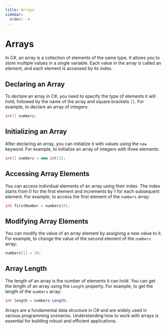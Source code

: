 ```yaml
---
title: Arrays
sidebar:
  order: -4
---
```


# Arrays

In C#, an array is a collection of elements of the same type. It allows you to store multiple values in a single variable. Each value in the array is called an element, and each element is accessed by its index.

## Declaring an Array

To declare an array in C#, you need to specify the type of elements it will hold, followed by the name of the array and square brackets `[]`. For example, to declare an array of integers:

```csharp
int[] numbers;
```

## Initializing an Array

After declaring an array, you can initialize it with values using the `new` keyword. For example, to initialize an array of integers with three elements:

```csharp
int[] numbers = new int[3];
```

## Accessing Array Elements

You can access individual elements of an array using their index. The index starts from 0 for the first element and increments by 1 for each subsequent element. For example, to access the first element of the `numbers` array:

```csharp
int firstNumber = numbers[0];
```

## Modifying Array Elements

You can modify the value of an array element by assigning a new value to it. For example, to change the value of the second element of the `numbers` array:

```csharp
numbers[1] = 10;
```

## Array Length

The length of an array is the number of elements it can hold. You can get the length of an array using the `Length` property. For example, to get the length of the `numbers` array:

```csharp
int length = numbers.Length;
```

Arrays are a fundamental data structure in C# and are widely used in various programming scenarios. Understanding how to work with arrays is essential for building robust and efficient applications.

